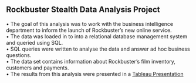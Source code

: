 ## Rockbuster Stealth Data Analysis Project 

•	The goal of this analysis was to work with the business intelligence department to inform the launch of Rockbuster’s new online service.  
•	The data was loaded in to into a relational database management system and queried using SQL.  
•	SQL queries were written to analyse the data and answer ad hoc business questions.          
•	The data set contains information about Rockbuster’s film inventory, customers and payments.   
•	The results from this analysis were presented in a [Tableau Presentation](https://public.tableau.com/profile/rebecca3609#!/vizhome/RockbusterStealthLLC/RockbusterStealthLLC)  
